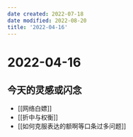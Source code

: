 ```yaml
---
date created: 2022-07-18
date modified: 2022-08-20
title: '2022-04-16'
---
```


# 2022-04-16

## 今天的灵感或闪念

- [[网络白嫖]]
- [[折中与权衡]]
- [[如何克服表达的额啊等口条过多问题]]
